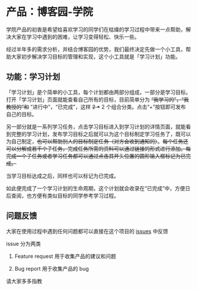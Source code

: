 # 产品：博客园-学院

学院产品的初衷是希望给喜欢学习的同学们在枯燥的学习过程中带来一点帮助，解决大家在学习中遇到的困难，让学习变得轻松、快乐一些。

经过半年多的需求分析，并结合博客园的优势，我们最终决定先做一个小工具，帮助大家初步解决学习目标的管理和实现，这个小工具就是「学习计划」功能。

## 功能：学习计划

「学习计划」是个简单的小工具，每个计划都由两部分组成，一部分是学习目标。打开「学习计划」页面就能查看自己所有的目标，目前简单分为 ~~“我学习的”，“我教授的”和~~ “进行中”，“已完成”，这样 ~~2 *~~ 2 个组合分类。点击“+”按钮即可发布自己的目标。

另一部分就是一系列学习任务，点击学习目标进入到学习计划的详情页面，就能看到完整的学习计划，发布学习目标之后就可以为这个目标制定学习任务了，既可以为自己制定，~~也可以帮助别人的目标制定任务（对方会收到通知的）~~。~~每个任务还可以分解成若干个子任务，完成任务所需的资料可以通过链接的形式进行添加。每完成一个子任务或者学习任务都可以通过点击其开头位置的圆形输入框标记为已完成。~~

当学习目标达成之后，同样也可以标记为已完成。

如此便完成了一个学习计划的生命周期，这个计划就会收录在“已完成”中，方便日后查阅，也方便有类似目标的同学参考学习过程。

## 问题反馈
大家在使用过程中遇到任何问题都可以直接在这个项目的 [issues](https://github.com/cnblogs/academy/issues) 中反馈

issue 分为两类
1. Feature request 用于收集产品的建议和问题

1. Bug report 用于收集产品的 bug

请大家多多指教
